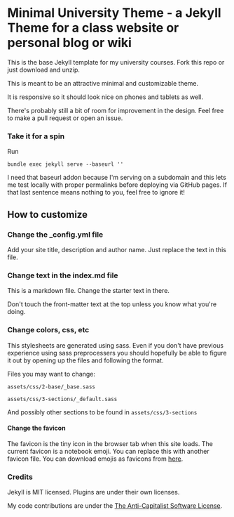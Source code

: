 # Minimal University Theme - a Jekyll Theme for a class website or personal blog or wiki

This is the base Jekyll template for my university courses. Fork this repo or just download and unzip.

This is meant to be an attractive minimal and customizable theme.

It is responsive so it should look nice on phones and tablets as well.

There's probably still a bit of room for improvement in the design. Feel free to make a pull request or open an issue.

### Take it for a spin

Run 

```
bundle exec jekyll serve --baseurl ''
```

I need that baseurl addon because I'm serving on a subdomain and this lets me test locally with proper permalinks before deploying via GitHub pages. If that last sentence means nothing to you, feel free to ignore it!

## How to customize

### Change the _config.yml file

Add your site title, description and author name. Just replace the text in this file.

### Change text in the index.md file

This is a markdown file. Change the starter text in there.

Don't touch the front-matter text at the top unless you know what you're doing.

### Change colors, css, etc

This stylesheets are generated using sass. Even if you don't have previous experience using sass preprocessers you should hopefully be able to figure it out by opening up the files and following the format.

Files you may want to change:

```assets/css/2-base/_base.sass```

```assets/css/3-sections/_default.sass```

And possibly other sections to be found in ```assets/css/3-sections```



#### Change the favicon

The favicon is the tiny icon in the browser tab when this site loads. The current favicon is a notebook emoji. You can replace this with another favicon file. You can download emojis as favicons from [here](https://favicon.io/emoji-favicons/).


### Credits

Jekyll is MIT licensed. Plugins are under their own licenses.

My code contributions are under the [The Anti-Capitalist Software License](https://anticapitalist.software/).
